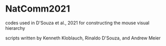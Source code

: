 # NatComm2021
codes used in D'Souza et al., 2021 for constructing the mouse visual hierarchy

scripts written by Kenneth Kloblauch, Rinaldo D'Souza, and Andrew Meier
